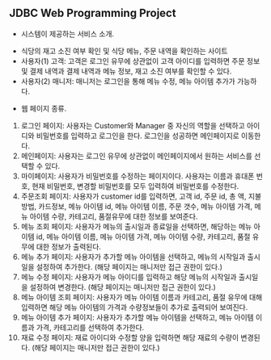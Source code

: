 ## JDBC Web Programming Project

* 시스템이 제공하는 서비스 소개.
- 식당의 재고 소진 여부 확인 및 식당 메뉴, 주문 내역을 확인하는 사이트
- 사용자(1) 고객: 고객은 로그인 유무에 상관없이 고객 아이디를 입력하면 주문 정보 및 결제 내역과 결제 내역과 메뉴 정보, 재고 소진 여부를 확인할 수 있다.
- 사용자(2) 매니저: 매니저는 로그인을 통해 메뉴 수정, 메뉴 아이템 추가가 가능하다.

* 웹 페이지 종류.
1. 로그인 페이지: 사용자는 Customer와 Manager 중 자신의 역할을 선택하고 아이디와 비밀번호를 입력하고 로그인을 한다. 로그인을 성공하면 메인페이지로 이동한다.
2. 메인페이지: 사용자는 로그인 유무에 상관없이 메인페이지에서 원하는 서비스를 선택할 수 있다.
3. 마이페이지: 사용자가 비밀번호를 수정하는 페이지이다. 사용자는 이름과 휴대폰 번호, 현재 비밀번호, 변경할 비밀번호를 모두 입력하여 비밀번호를 수정한다.
4. 주문조회 페이지: 사용자가 customer id를 입력하면, 고객 id, 주문 id, 총 액, 지불 방법, 카드정보, 메뉴 아이템 id, 메뉴 아이템 이름, 주문 갯수, 메뉴 아이템 가격, 메뉴 아이템 수량, 카테고리, 품절유무에 대한 정보를 보여준다.
5. 메뉴 조회 페이지: 사용자가 메뉴의 출시일과 종료일을 선택하면, 해당하는 메뉴 아이템 id, 메뉴 아이템 이름, 메뉴 아이템 가격, 메뉴 아이템 수량, 카테고리, 품절 유무에 대한 정보가 출력된다. 
6. 메뉴 추가 페이지: 사용자가 추가할 메뉴 아이템을 선택하고, 메뉴의 시작일과 출시일을 설정하여 추가한다. (해당 페이지는 매니저만 접근 권한이 있다.)
7. 메뉴 수정 페이지: 사용자가 메뉴 아이디를 입력하고 해당 메뉴의 시작일과 출시일을 설정하여 변경한다. (해당 페이지는 매니저만 접근 권한이 있다.)
8. 메뉴 아이템 조회 페이지: 사용자가 메뉴 아이템 이름과 카테고리, 품절 유무에 대해 입력하면 해당 메뉴 아이템의 가격과 수량정보들이 추가로 출력되어 보여진다.
9. 메뉴 아이템 추가 페이지: 사용자가 추가할 메뉴 아이템을 선택하고, 메뉴 아이템 이름과 가격, 카테고리를 선택하여 추가한다.
10. 재료 수정 페이지: 재료 아이디와 수정할 양을 입력하면 해당 재료의 수량이 변경된다. (해당 페이지는 매니저만 접근 권한이 있다.)


